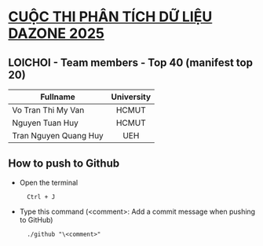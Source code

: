 # [CUỘC THI PHÂN TÍCH DỮ LIỆU DAZONE 2025](https://www.facebook.com/DAZONE.RCS)

## LOICHOI - Team members - Top 40 (manifest top 20)

| Fullname           | University |
|--------------------|:----------:|
| Vo Tran Thi My Van       | HCMUT      |
| Nguyen Tuan Huy    | HCMUT      |
| Tran Nguyen Quang Huy | UEH      |

## How to push to Github

- Open the terminal

        Ctrl + J

- Type this command (\<comment>: Add a commit message when pushing to GitHub)

        ./github "\<comment>"